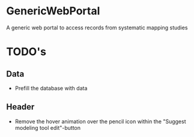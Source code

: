 # GenericWebPortal
A generic web portal to access records from systematic mapping studies

# TODO's

## Data
* Prefill the database with data

## Header
* Remove the hover animation over the pencil icon within the "Suggest modeling tool edit"-button

